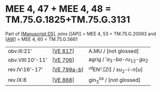 # MEE 4, 47 + MEE 4, 48 = TM.75.G.1825+TM.75.G.3131

Part of [[Manuscript D5]], joins [[AP]] = MEE 4, 53 = TM.75.G.20093 and [[AW]] = MEE 4, 60 = TM.75.G.5661

|                  |               |                                                                |
| ---------------- | ------------- | -------------------------------------------------------------- |
| obv.III:21'      | [[VE 617]]    | A.MU / [not glossed]                                           |
| obv.VIII:10'-11' | [[VE 706]]    | agrig / ʾ*a*<sub>3</sub>-*ba-ru*<sub>12</sub>-*gu*<sub>2</sub> |
| rev.IV:16'-17'   | [[VE 799a-b]] | ⸢<sup>d</sup>EN⸣.[ZI] / *su*<sub>2</sub>-*i-n*[*u*]            |
| rev.IX:8         | [[VE 868]]    | gin<sub>3</sub><sup>za</sup> / [not glossed]                   |

[//begin]: # "Autogenerated link references for markdown compatibility"
[Manuscript D5]: <Manuscript D5> "Manuscript D5"
[AW]: AW "MEE 4, 60 = TM.75.G.5661"
[VE 617]: <VE 617> "VE 617 𒀀𒈬"
[VE 706]: <VE 706> "VE 706"
[VE 799a-b]: <VE 799a-b> "VE 799a-b"
[VE 868]: <VE 868> "VE 868"
[//end]: # "Autogenerated link references"